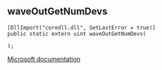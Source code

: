 ## waveOutGetNumDevs

```
[DllImport("coredll.dll", SetLastError = true)]
public static extern uint waveOutGetNumDevs(
   
);
```

[Microsoft documentation](https://docs.microsoft.com/en-us/windows/win32/api/mmeapi/nf-mmeapi-waveoutgetnumdevs)
